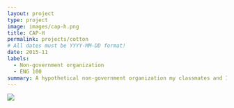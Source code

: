 ```yaml
---
layout: project
type: project
image: images/cap-h.png
title: CAP-H
permalink: projects/cotton
# All dates must be YYYY-MM-DD format!
date: 2015-11
labels:
  - Non-government organization
  - ENG 100
summary: A hypothetical non-government organization my classmates and I worked on for ENG 100.
---
```


<img class="ui image" src=".../images/cap-h-1.png">

